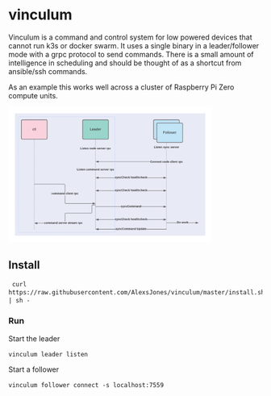 # vinculum

Vinculum is a command and control system for low powered devices that cannot run k3s or docker swarm. 
It uses a single binary in a leader/follower mode with a grpc protocol to send commands.
There is a small amount of intelligence in scheduling and should be thought of as a shortcut from ansible/ssh commands.

As an example this works well across a cluster of Raspberry Pi Zero compute units.


<img src="images/flow.png" width="80%" />

## Install
```shell script
 curl https://raw.githubusercontent.com/AlexsJones/vinculum/master/install.sh | sh -
```

### Run

Start the leader

```
vinculum leader listen
```

Start a follower

```
vinculum follower connect -s localhost:7559
```


